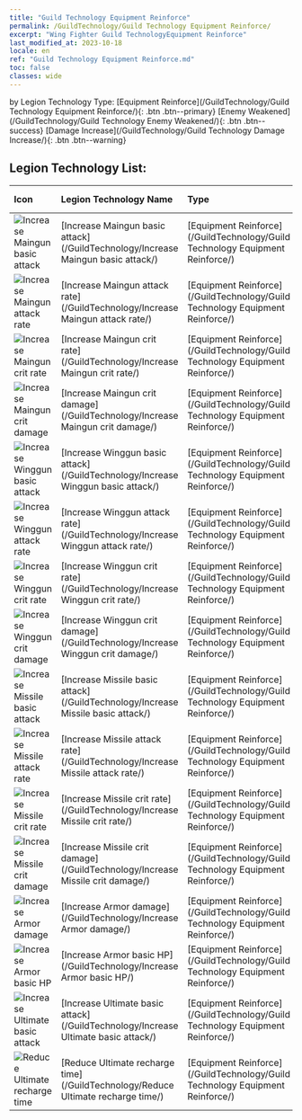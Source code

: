 ```yaml
---
title: "Guild Technology Equipment Reinforce"
permalink: /GuildTechnology/Guild Technology Equipment Reinforce/
excerpt: "Wing Fighter Guild TechnologyEquipment Reinforce"
last_modified_at: 2023-10-18
locale: en
ref: "Guild Technology Equipment Reinforce.md"
toc: false
classes: wide
---
```


  by Legion Technology Type:  [Equipment Reinforce](/GuildTechnology/Guild Technology Equipment Reinforce/){: .btn .btn--primary}   [Enemy Weakened](/GuildTechnology/Guild Technology Enemy Weakened/){: .btn .btn--success}   [Damage Increase](/GuildTechnology/Guild Technology Damage Increase/){: .btn .btn--warning} 

## Legion Technology List:

  | Icon | Legion Technology Name | Type | Max level | Increase by level |
  |:-----|:---------------|:-----|:---------:|:-----------------:|
  | ![Increase Maingun basic attack](/images/guild_technology/guild_tech_icon_1_p.png)  | [Increase Maingun basic attack](/GuildTechnology/Increase Maingun basic attack/)  | [Equipment Reinforce](/GuildTechnology/Guild Technology Equipment Reinforce/)  | **100**  | **+0.5 %** |
  | ![Increase Maingun attack rate](/images/guild_technology/guild_tech_icon_2_p.png)  | [Increase Maingun attack rate](/GuildTechnology/Increase Maingun attack rate/)  | [Equipment Reinforce](/GuildTechnology/Guild Technology Equipment Reinforce/)  | **100**  | **+0.2 %** |
  | ![Increase Maingun crit rate](/images/guild_technology/guild_tech_icon_3_p.png)  | [Increase Maingun crit rate](/GuildTechnology/Increase Maingun crit rate/)  | [Equipment Reinforce](/GuildTechnology/Guild Technology Equipment Reinforce/)  | **100**  | **+0.2 %** |
  | ![Increase Maingun crit damage](/images/guild_technology/guild_tech_icon_4_p.png)  | [Increase Maingun crit damage](/GuildTechnology/Increase Maingun crit damage/)  | [Equipment Reinforce](/GuildTechnology/Guild Technology Equipment Reinforce/)  | **100**  | **+0.5 %** |
  | ![Increase Winggun basic attack](/images/guild_technology/guild_tech_icon_5_p.png)  | [Increase Winggun basic attack](/GuildTechnology/Increase Winggun basic attack/)  | [Equipment Reinforce](/GuildTechnology/Guild Technology Equipment Reinforce/)  | **100**  | **+0.5 %** |
  | ![Increase Winggun attack rate](/images/guild_technology/guild_tech_icon_6_p.png)  | [Increase Winggun attack rate](/GuildTechnology/Increase Winggun attack rate/)  | [Equipment Reinforce](/GuildTechnology/Guild Technology Equipment Reinforce/)  | **100**  | **+0.2 %** |
  | ![Increase Winggun crit rate](/images/guild_technology/guild_tech_icon_7_p.png)  | [Increase Winggun crit rate](/GuildTechnology/Increase Winggun crit rate/)  | [Equipment Reinforce](/GuildTechnology/Guild Technology Equipment Reinforce/)  | **100**  | **+0.2 %** |
  | ![Increase Winggun crit damage](/images/guild_technology/guild_tech_icon_8_p.png)  | [Increase Winggun crit damage](/GuildTechnology/Increase Winggun crit damage/)  | [Equipment Reinforce](/GuildTechnology/Guild Technology Equipment Reinforce/)  | **100**  | **+0.5 %** |
  | ![Increase Missile basic attack](/images/guild_technology/guild_tech_icon_9_p.png)  | [Increase Missile basic attack](/GuildTechnology/Increase Missile basic attack/)  | [Equipment Reinforce](/GuildTechnology/Guild Technology Equipment Reinforce/)  | **100**  | **+0.5 %** |
  | ![Increase Missile attack rate](/images/guild_technology/guild_tech_icon_10_p.png)  | [Increase Missile attack rate](/GuildTechnology/Increase Missile attack rate/)  | [Equipment Reinforce](/GuildTechnology/Guild Technology Equipment Reinforce/)  | **100**  | **+0.2 %** |
  | ![Increase Missile crit rate](/images/guild_technology/guild_tech_icon_11_p.png)  | [Increase Missile crit rate](/GuildTechnology/Increase Missile crit rate/)  | [Equipment Reinforce](/GuildTechnology/Guild Technology Equipment Reinforce/)  | **100**  | **+0.2 %** |
  | ![Increase Missile crit damage](/images/guild_technology/guild_tech_icon_12_p.png)  | [Increase Missile crit damage](/GuildTechnology/Increase Missile crit damage/)  | [Equipment Reinforce](/GuildTechnology/Guild Technology Equipment Reinforce/)  | **100**  | **+0.5 %** |
  | ![Increase Armor damage](/images/guild_technology/guild_tech_icon_13_p.png)  | [Increase Armor damage](/GuildTechnology/Increase Armor damage/)  | [Equipment Reinforce](/GuildTechnology/Guild Technology Equipment Reinforce/)  | **100**  | **+0.5 %** |
  | ![Increase Armor basic HP](/images/guild_technology/guild_tech_icon_14_p.png)  | [Increase Armor basic HP](/GuildTechnology/Increase Armor basic HP/)  | [Equipment Reinforce](/GuildTechnology/Guild Technology Equipment Reinforce/)  | **100**  | **+0.5 %** |
  | ![Increase Ultimate basic attack](/images/guild_technology/guild_tech_icon_15_p.png)  | [Increase Ultimate basic attack](/GuildTechnology/Increase Ultimate basic attack/)  | [Equipment Reinforce](/GuildTechnology/Guild Technology Equipment Reinforce/)  | **100**  | **+0.5 %** |
  | ![Reduce Ultimate recharge time](/images/guild_technology/guild_tech_icon_16_p.png)  | [Reduce Ultimate recharge time](/GuildTechnology/Reduce Ultimate recharge time/)  | [Equipment Reinforce](/GuildTechnology/Guild Technology Equipment Reinforce/)  | **100**  | **+0.2 %** |
